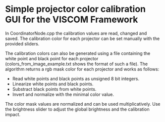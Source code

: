 # Simple projector color calibration GUI for the VISCOM Framework

In CoordinatorNode.cpp the calibration values are read, changed and saved.
The calibration color for each projector can be set manually with the provided sliders.

The calibration colors can also be generated using a file containing the white point and black point for each projector (colors_from_image_example.txt shows the format of such a file).
The algorithm returns a rgb mask color for each projector and works as follows:

- Read white points and black points as unsigned 8 bit integers.
- Linearize white points and black points.
- Substract black points from white points.
- Invert and normalize with the minimal color value.

The color mask values are normalized and can be used multiplicatively. Use the brightness slider to adjust the global brightness and the calibration impact.